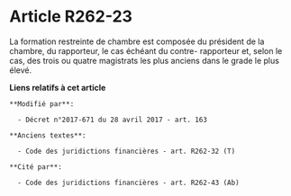 # Article R262-23

La formation restreinte de chambre est composée du président de la chambre, du rapporteur, le cas échéant du contre-
rapporteur et, selon le cas, des trois ou quatre magistrats les plus anciens dans le grade le plus élevé.

**Liens relatifs à cet article**

	**Modifié par**:

	  - Décret n°2017-671 du 28 avril 2017 - art. 163

	**Anciens textes**:

	  - Code des juridictions financières - art. R262-32 (T)

	**Cité par**:

	  - Code des juridictions financières - art. R262-43 (Ab)

